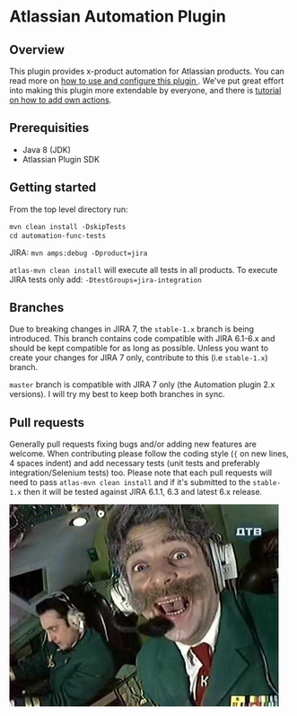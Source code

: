 # Atlassian Automation Plugin

## Overview
This plugin provides x-product automation for Atlassian products. You can read more on [how to use and configure this plugin ](https://blogs.atlassian.com/2014/02/atlassian-support-uses-jira-automation-plugin/).
We've put great effort into making this plugin more extendable by everyone, and there is [tutorial on how to add own actions](http://blogs.atlassian.com/2014/02/extending-jira-automation-plugin/).

## Prerequisities

* Java 8 (JDK)
* Atlassian Plugin SDK


## Getting started

From the top level directory run:

    mvn clean install -DskipTests
    cd automation-func-tests

JIRA: `mvn amps:debug -Dproduct=jira`

`atlas-mvn clean install` will execute all tests in all products.  To execute JIRA tests only add:
`-DtestGroups=jira-integration`


## Branches

Due to breaking changes in JIRA 7, the `stable-1.x` branch is being introduced. This branch contains code compatible with JIRA 6.1-6.x and should be kept compatible for as long as possible. 
Unless you want to create your changes for JIRA 7 only, contribute to this (i.e `stable-1.x`) branch.

`master` branch is compatible with JIRA 7 only (the Automation plugin 2.x versions). I will try my best to keep both branches in sync. 


## Pull requests

Generally pull requests fixing bugs and/or adding new features are welcome. When contributing please follow the coding style (`{` on new lines, 4 spaces indent) and add necessary tests (unit tests and preferably integration/Selenium tests) too.
Please note that each pull requests will need to pass `atlas-mvn clean install` and if it's submitted to the `stable-1.x` then it will be tested against JIRA 6.1.1, 6.3 and latest 6.x release.

![Avatar](CKVd6xXUkAALbmf.jpg)

